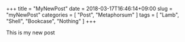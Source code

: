 +++
title = "MyNewPost"
date = 2018-03-17T16:46:14+09:00
slug = "myNewPost"
categories = [ "Post", "Metaphorsum" ]
tags = [ "Lamb", "Shell", "Bookcase", "Nothing" ]
+++

This is my new post
